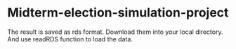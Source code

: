 # Midterm-election-simulation-project

The result is saved as rds format. Download them into your local directory. And use readRDS function to load the data. 
